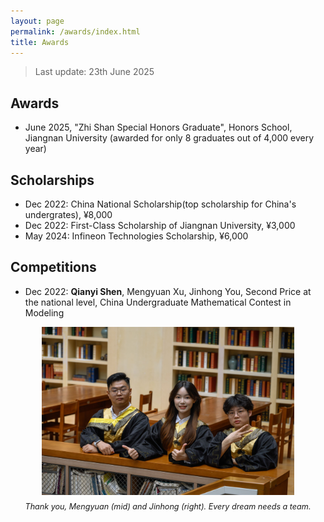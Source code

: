 ```yaml
---
layout: page
permalink: /awards/index.html
title: Awards
---
```


> Last update: 23th June 2025

## Awards
- June 2025, "Zhi Shan Special Honors Graduate", Honors School, Jiangnan University (awarded for only 8 graduates out of 4,000 every year)

## Scholarships

- Dec 2022: China National Scholarship(top scholarship for China's undergrates), ¥8,000
- Dec 2022: First-Class Scholarship of Jiangnan University, ¥3,000
- May 2024: Infineon Technologies Scholarship, ¥6,000

## Competitions

- Dec 2022: **Qianyi Shen**, Mengyuan Xu, Jinhong You, Second Price at the national level, China Undergraduate Mathematical Contest in Modeling

<div style="text-align: center; width: 100%;">
  <img src="/images/mcm-team.jpg" style="display: inline-block; width: 80%; max-width: 600px; height: auto;">
  <figcaption style="font-style: italic; font-size: 0.9em; margin-top: 8px; display: block; text-align: center;">
    Thank you, Mengyuan (mid) and Jinhong (right). Every dream needs a team.
  </figcaption>
</div>

<br>
